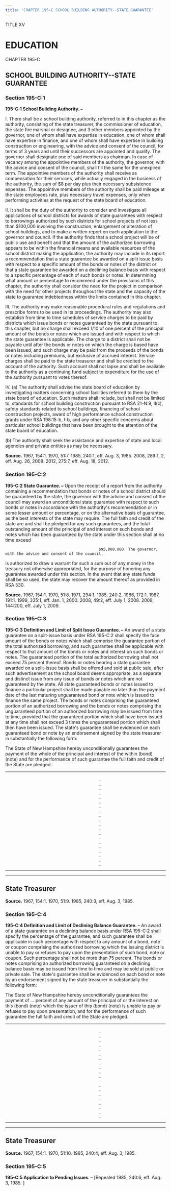 ```yaml
---
title: 'CHAPTER 195-C SCHOOL BUILDING AUTHORITY--STATE GUARANTEE'
---
```


TITLE XV
                                             
EDUCATION
=========

CHAPTER 195-C
                                             
SCHOOL BUILDING AUTHORITY--STATE GUARANTEE
------------------------------------------

### Section 195-C:1

 **195-C:1 School Building Authority. –**
                                             
 I. There shall be a school building authority, referred to in this
chapter as the authority, consisting of the state treasurer, the
commissioner of education, the state fire marshal or designee, and 3
other members appointed by the governor, one of whom shall have
expertise in education, one of whom shall have expertise in finance, and
one of whom shall have expertise in building construction or
engineering, with the advice and consent of the council, for terms of 3
years and until their successors are appointed and qualify. The governor
shall designate one of said members as chairman. In case of vacancy
among the appointive members of the authority, the governor, with the
advice and consent of the council, shall fill the same for the unexpired
term. The appointive members of the authority shall receive as
compensation for their services, while actually engaged in the business
of the authority, the sum of 
                                             $8 per day plus their necessary
subsistence expenses. The appointive members of the authority shall be
paid mileage at the state employees rate, plus necessary travel
expenses, only when performing activities at the request of the state
board of education.
                                             
 II. It shall be the duty of the authority to consider and
investigate all applications of school districts for awards of state
guarantees with respect to borrowings authorized by such districts for
school projects of not less than 
                                             $100,000 involving the construction,
enlargement or alteration of school buildings, and to make a written
report on each application to the governor and council. If the authority
finds that a school project will be of public use and benefit and that
the amount of the authorized borrowing appears to be within the
financial means and available resources of the school district making
the application, the authority may include in its report a
recommendation that a state guarantee be awarded on a split issue basis
with respect to a specific amount of the bonds or notes of the district
or that a state guarantee be awarded on a declining balance basis with
respect to a specific percentage of each of such bonds or notes. In
determining what amount or percentage to recommend under the provisions
of this chapter, the authority shall consider the need for the project
in comparison with the need for other projects throughout the state and
the capacity of the state to guarantee indebtedness within the limits
contained in this chapter.
                                             
 III. The authority may make reasonable procedural rules and
regulations and prescribe forms to be used in its proceedings. The
authority may also establish from time to time schedules of service
charges to be paid by districts which issue bonds or notes guaranteed by
the state pursuant to this chapter, but no charge shall exceed 1/10 of
one percent of the principal amount of the bonds or notes which are
issued and with respect to which the state guarantee is applicable. The
charge to a district shall not be payable until after the bonds or notes
on which the charge is based have been issued, and such charge may be
paid from the proceeds of the bonds or notes including premiums, but
exclusive of accrued interest. Service charges shall be paid to the
state treasurer and shall be credited to the account of the authority.
Such account shall not lapse and shall be available to the authority as
a continuing fund subject to expenditure for the use of the authority
pursuant to votes thereof.
                                             
 IV. (a) The authority shall advise the state board of education by
investigating matters concerning school facilities referred to them by
the state board of education. Such matters shall include, but shall not
be limited to, standards for school building construction pursuant to
RSA 21-N:9, II(c), safety standards related to school buildings,
financing of school construction projects, award of high performance
school construction grants under RSA 198:15-b, I-b, and any other
specific concerns about particular school buildings that have been
brought to the attention of the state board of education.
                                             
 (b) The authority shall seek the assistance and expertise of
state and local agencies and private entities as may be necessary.

**Source.** 1967, 154:1. 1970, 51:7. 1985, 240:1, eff. Aug. 3, 1985.
2008, 289:1, 2, eff. Aug. 26, 2008. 2012, 275:7, eff. Aug. 18, 2012.

### Section 195-C:2

 **195-C:2 State Guarantee. –** Upon the receipt of a report from the
authority containing a recommendation that bonds or notes of a school
district should be guaranteed by the state, the governor with the advice
and consent of the council may award an unconditional state guarantee
with respect to such bonds or notes in accordance with the authority's
recommendation or in some lesser amount or percentage, or on the
alternative basis of guarantee, as the best interests of the state may
require. The full faith and credit of the state are and shall be pledged
for any such guarantees, and the total outstanding amount of the
principal of and interest on such bonds and notes which has been
guaranteed by the state under this section shall at no time exceed

                                             $95,000,000. The governor, with the advice and consent of the council,
is authorized to draw a warrant for such a sum out of any money in the
treasury not otherwise appropriated, for the purpose of honoring any
guarantee awarded under this section. In the event that any state funds
shall be so used, the state may recover the amount thereof as provided
in RSA 530.

**Source.** 1967, 154:1. 1970, 51:8. 1971, 294:1. 1985, 240:2. 1986,
172:1. 1987, 191:1. 1999, 335:1, eff. Jan. 1, 2000. 2008, 49:2, eff.
July 1, 2008. 2009, 144:200, eff. July 1, 2009.

### Section 195-C:3

 **195-C:3 Definition and Limit of Split Issue Guarantee. –** An
award of a state guarantee on a split-issue basis under RSA 195-C:2
shall specify the face amount of the bonds or notes which shall comprise
the guarantee portion of the total authorized borrowing, and such
guarantee shall be applicable with respect to that amount of the bonds
or notes and interest on such bonds or notes. The guaranteed portion of
the total authorized borrowing shall not exceed 75 percent thereof.
Bonds or notes bearing a state guarantee awarded on a split-issue basis
shall be offered and sold at public sale, after such advertisement as
the school board deems appropriate, as a separate and distinct issue
from any issue of bonds or notes which are not guaranteed by the state.
All state guaranteed bonds or notes issued to finance a particular
project shall be made payable no later than the payment date of the last
maturing unguaranteed bond or note which is issued to finance the same
project. The bonds or notes comprising the guaranteed portion of an
authorized borrowing and the bonds or notes comprising the unguaranteed
portion of an authorized borrowing may be issued from time to time,
provided that the guaranteed portion which shall have been issued at any
time shall not exceed 3 times the unguaranteed portion which shall then
have been issued. The state's guarantee shall be evidenced on each
guaranteed bond or note by an endorsement signed by the state treasurer
in substantially the following form:
                                             
 The State of New Hampshire hereby unconditionally guarantees the
payment of the whole of the principal and interest of the within (bond)
(note) and for the performance of such guarantee the full faith and
credit of the State are pledged.

  ------------------------------------------
  
                                             _
                                             _
                                             _
                                             _
                                             _
                                             _
                                             _
                                             _
                                             _
                                             _
                                             _
                                             _
                                             _
                                             _
                                             _
                                             _
                                             _
                                             _
                                             _
                                             _
  ------------------------------------------

  -----------------
  State Treasurer
  -----------------

**Source.** 1967, 154:1. 1970, 51:9. 1985, 240:3, eff. Aug. 3, 1985.

### Section 195-C:4

 **195-C:4 Definition and Limit of Declining Balance Guarantee. –**
An award of a state guarantee on a declining balance basis under RSA
195-C:2 shall specify the percentage of the guarantee, and such
guarantee shall be applicable in such percentage with respect to any
amount of a bond, note or coupon comprising the authorized borrowing
which the issuing district is unable to pay or refuses to pay upon the
presentation of such bond, note or coupon. Such percentage shall not be
more than 75 percent. The bonds or notes comprising an authorized
borrowing guaranteed on a declining balance basis may be issued from
time to time and may be sold at public or private sale. The state's
guarantee shall be evidenced on each bond or note by an endorsement
signed by the state treasurer in substantially the following form:
                                             
 The State of New Hampshire hereby unconditionally guarantees the
payment of ... percent of any amount of the principal of or the interest
on this (bond) (note) which the issuer of this (bond) (note) is unable
to pay or refuses to pay upon presentation, and for the performance of
such guarantee the full faith and credit of the State are pledged.

  ------------------------------------------
  
                                             _
                                             _
                                             _
                                             _
                                             _
                                             _
                                             _
                                             _
                                             _
                                             _
                                             _
                                             _
                                             _
                                             _
                                             _
                                             _
                                             _
                                             _
                                             _
                                             _
  ------------------------------------------

  -----------------
  State Treasurer
  -----------------

**Source.** 1967, 154:1. 1970, 51:10. 1985, 240:4, eff. Aug. 3, 1985.

### Section 195-C:5

 **195-C:5 Application to Pending Issues. –** 
                                             [Repealed 1985, 240:6,
eff. Aug. 3, 1985.
                                             ]
